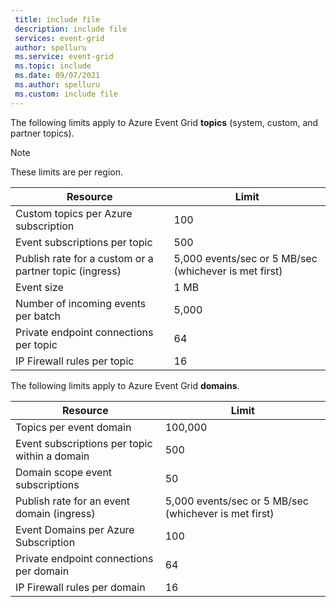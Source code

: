 ```yaml
---
 title: include file
 description: include file
 services: event-grid
 author: spelluru
 ms.service: event-grid
 ms.topic: include
 ms.date: 09/07/2021
 ms.author: spelluru
 ms.custom: include file
---
```


The following limits apply to Azure Event Grid **topics** (system,  custom, and partner topics). 

> [!NOTE]
> These limits are per region. 

| Resource | Limit |
| --- | --- |
| Custom topics per Azure subscription | 100 |
| Event subscriptions per topic | 500 |
| Publish rate for a custom or a partner topic (ingress) | 5,000 events/sec or 5 MB/sec (whichever is met first) |
| Event size | 1 MB  |
| Number of incoming events per batch | 5,000 | 
| Private endpoint connections per topic  | 64 | 
| IP Firewall rules per topic | 16 | 

The following limits apply to Azure Event Grid **domains**. 

| Resource | Limit |
| --- | --- |
| Topics per event domain | 100,000 |
| Event subscriptions per topic within a domain | 500 |
| Domain scope event subscriptions | 50 |
| Publish rate for an event domain (ingress) | 5,000 events/sec or 5 MB/sec (whichever is met first) |
| Event Domains per Azure Subscription | 100 |
| Private endpoint connections per domain | 64 | 
| IP Firewall rules per domain | 16 | 


